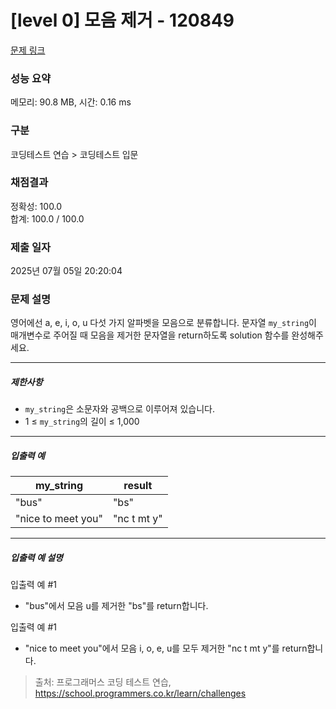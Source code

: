 # [level 0] 모음 제거 - 120849 

[문제 링크](https://school.programmers.co.kr/learn/courses/30/lessons/120849) 

### 성능 요약

메모리: 90.8 MB, 시간: 0.16 ms

### 구분

코딩테스트 연습 > 코딩테스트 입문

### 채점결과

정확성: 100.0<br/>합계: 100.0 / 100.0

### 제출 일자

2025년 07월 05일 20:20:04

### 문제 설명

<p>영어에선 a, e, i, o, u 다섯 가지 알파벳을 모음으로 분류합니다. 문자열 <code>my_string</code>이 매개변수로 주어질 때 모음을 제거한 문자열을 return하도록 solution 함수를 완성해주세요.</p>

<hr>

<h5>제한사항</h5>

<ul>
<li><code>my_string</code>은 소문자와 공백으로 이루어져 있습니다.</li>
<li>1 ≤ <code>my_string</code>의 길이 ≤ 1,000</li>
</ul>

<hr>

<h5>입출력 예</h5>
<table class="table">
        <thead><tr>
<th>my_string</th>
<th>result</th>
</tr>
</thead>
        <tbody><tr>
<td>"bus"</td>
<td>"bs"</td>
</tr>
<tr>
<td>"nice to meet you"</td>
<td>"nc t mt y"</td>
</tr>
</tbody>
      </table>
<hr>

<h5>입출력 예 설명</h5>

<p>입출력 예 #1</p>

<ul>
<li>"bus"에서 모음 u를 제거한 "bs"를 return합니다.</li>
</ul>

<p>입출력 예 #1</p>

<ul>
<li>"nice to meet you"에서 모음 i, o, e, u를 모두 제거한 "nc t mt y"를 return합니다.</li>
</ul>


> 출처: 프로그래머스 코딩 테스트 연습, https://school.programmers.co.kr/learn/challenges